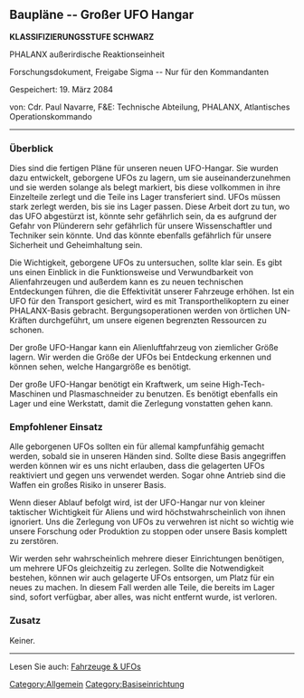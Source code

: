 ## Baupläne -- Großer UFO Hangar

**KLASSIFIZIERUNGSSTUFE SCHWARZ**

PHALANX außerirdische Reaktionseinheit

Forschungsdokument, Freigabe Sigma -- Nur für den Kommandanten

Gespeichert: 19. März 2084

von: Cdr. Paul Navarre, F&E: Technische Abteilung, PHALANX, Atlantisches
Operationskommando

------------------------------------------------------------------------

### Überblick

Dies sind die fertigen Pläne für unseren neuen UFO-Hangar. Sie wurden
dazu entwickelt, geborgene UFOs zu lagern, um sie auseinanderzunehmen
und sie werden solange als belegt markiert, bis diese vollkommen in ihre
Einzelteile zerlegt und die Teile ins Lager transferiert sind. UFOs
müssen stark zerlegt werden, bis sie ins Lager passen. Diese Arbeit dort
zu tun, wo das UFO abgestürzt ist, könnte sehr gefährlich sein, da es
aufgrund der Gefahr von Plünderern sehr gefährlich für unsere
Wissenschaftler und Techniker sein könnte. Und das könnte ebenfalls
gefährlich für unsere Sicherheit und Geheimhaltung sein.

Die Wichtigkeit, geborgene UFOs zu untersuchen, sollte klar sein. Es
gibt uns einen Einblick in die Funktionsweise und Verwundbarkeit von
Alienfahrzeugen und außerdem kann es zu neuen technischen Entdeckungen
führen, die die Effektivität unserer Fahrzeuge erhöhen. Ist ein UFO für
den Transport gesichert, wird es mit Transporthelikoptern zu einer
PHALANX-Basis gebracht. Bergungsoperationen werden von örtlichen
UN-Kräften durchgeführt, um unsere eigenen begrenzten Ressourcen zu
schonen.

Der große UFO-Hangar kann ein Alienluftfahrzeug von ziemlicher Größe
lagern. Wir werden die Größe der UFOs bei Entdeckung erkennen und können
sehen, welche Hangargröße es benötigt.

Der große UFO-Hangar benötigt ein Kraftwerk, um seine
High-Tech-Maschinen und Plasmaschneider zu benutzen. Es benötigt
ebenfalls ein Lager und eine Werkstatt, damit die Zerlegung vonstatten
gehen kann.

### Empfohlener Einsatz

Alle geborgenen UFOs sollten ein für allemal kampfunfähig gemacht
werden, sobald sie in unseren Händen sind. Sollte diese Basis
angegriffen werden können wir es uns nicht erlauben, dass die gelagerten
UFOs reaktiviert und gegen uns verwendet werden. Sogar ohne Antrieb sind
die Waffen ein großes Risiko in unserer Basis.

Wenn dieser Ablauf befolgt wird, ist der UFO-Hangar nur von kleiner
taktischer Wichtigkeit für Aliens und wird höchstwahrscheinlich von
ihnen ignoriert. Uns die Zerlegung von UFOs zu verwehren ist nicht so
wichtig wie unsere Forschung oder Produktion zu stoppen oder unsere
Basis komplett zu zerstören.

Wir werden sehr wahrscheinlich mehrere dieser Einrichtungen benötigen,
um mehrere UFOs gleichzeitig zu zerlegen. Sollte die Notwendigkeit
bestehen, können wir auch gelagerte UFOs entsorgen, um Platz für ein
neues zu machen. In diesem Fall werden alle Teile, die bereits im Lager
sind, sofort verfügbar, aber alles, was nicht entfernt wurde, ist
verloren.

### Zusatz

Keiner.

------------------------------------------------------------------------

Lesen Sie auch: [Fahrzeuge & UFOs](Fahrzeuge_&_UFOs "wikilink")

[Category:Allgemein](Category:Allgemein "wikilink")
[Category:Basiseinrichtung](Category:Basiseinrichtung "wikilink")